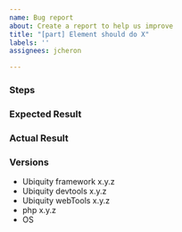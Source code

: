 ```yaml
---
name: Bug report
about: Create a report to help us improve
title: "[part] Element should do X"
labels: ''
assignees: jcheron

---
```


<!--
Use the format: [part] Element Should Do X

i.e. [Router] Route requirement should allow to set an integer url parameter

[part] is one of [Views,Controllers,ORM,Router,REST,Config,Git,SEO,Cache,CRUD]

If your problems concern devtools or Webtools, please report them in the associated projects:
- https://github.com/phpMv/ubiquity-devtools
- https://github.com/phpMv/ubiquity-webtools
-->
### Steps

### Expected Result

### Actual Result

### Versions
- Ubiquity framework x.y.z
- Ubiquity devtools x.y.z
- Ubiquity webTools x.y.z
- php x.y.z
- OS
